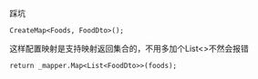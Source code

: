 踩坑

```
CreateMap<Foods, FoodDto>();
```

这样配置映射是支持映射返回集合的，不用多加个List<>不然会报错

```
return _mapper.Map<List<FoodDto>>(foods);
```

